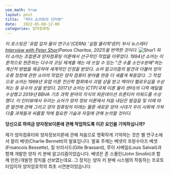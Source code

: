 ```yaml
---
use_math: true
layout: post
title:  "피터 쇼어와의 인터뷰"
date:   2022-05-08-12-00
categories: 양자컴퓨팅
---
```

*이 포스팅은 '유럽 입자 물리 연구소'(CERN) '실험 물리학'(EP) 부서 뉴스레터 [Interview with Peter Shor](https://ep-news.web.cern.ch/content/interview-peter-shor)(Panos Charitos, 2021)을 번역한 것이다.*
![Shor1](https://ep-news.web.cern.ch/sites/default/files/styles/full_image/public/2021-03/225967_web.jpg?itok=4_Yubitr)
*피터 쇼어는 조합론과 양자컴퓨팅 이론에서 선구적인 작업을 이루었다. 1994년 쇼어는 이론적으로 현존하는 다수의 코딩 체계를 깨는 데 쓰일 수 있는 "큰 수를 소인수분해"하는 계산적 방법을 제공하여 세계적인 인정을 받았다. 쇼어 알고리즘의 발견과 더불어 양자 오류 정정에 관한 쇼어의 작업은 양자 컴퓨터 분야를 한층 더 새롭게 북돋았다. 그 작업으로 쇼어는 1999년 유럽 이론 전산학 협회에서 괴델 상을 받고 맥아더 펠로우십을 수상하는 등 유수의 상을 받았다. 2017년 쇼어는 ICTP(국제 이론 물리 센터)의 디락 메달을 수상했고 2019년 BBVA 기초 과학 분야의 지식의 파운데이션 프론티어 어워드를 수상했다. 이 인터뷰에서 우리는 쇼어가 양자 정보 이론에서 처음 내딛은 발걸음 및 이에 따른 발전에 관해 그리고 양자 컴퓨팅의 미래는 물론 새로운 양자 시대가 우리 사회에 가져다줄 과제들과 씨름할 적에 필요한 기술과 자질에 관해 논의할 것이다.*

**당신으로 하여금 양자정보이론에 관해 작업하도록 이끈 요인을 기억하십니까?**

제가 양자컴퓨터와 양자정보이론에 관해 처음으로 명확하게 기억하는 것은 벨 연구소에서 찰리 베넷(Charlie Bennett)의 발표입니다. 발표 주제는 베넷이 프랑수아즈 베셋(Froancois Bessette), 질 브라사드(Gille Brassard), 루이 사베일(Louis Salvail)과 함께 개발한 양자 키 분배 알고리즘이었습니다. 베넷은 존 스몰린(John Smolin)과 함께 만든/개발한 장치를 선보였는데요. 그 장치는 양자 키 분배 시스템의 작동하는 프로토타입이자 양자암호학의 최초 시연본이었습니다.
